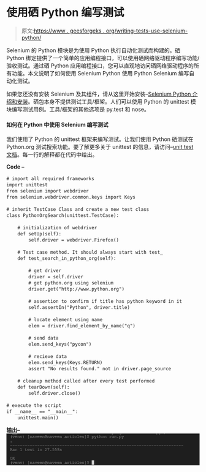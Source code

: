 # 使用硒 Python 编写测试

> 原文:[https://www . geesforgeks . org/writing-tests-use-selenium-python/](https://www.geeksforgeeks.org/writing-tests-using-selenium-python/)

Selenium 的 Python 模块是为使用 Python 执行自动化测试而构建的。硒 Python 绑定提供了一个简单的应用编程接口，可以使用硒网络驱动程序编写功能/验收测试。通过硒 Python 应用编程接口，您可以直观地访问硒网络驱动程序的所有功能。本文说明了如何使用 Selenium Python 使用 Python Selenium 编写自动化测试。

如果您还没有安装 Selenium 及其组件，请从这里开始安装–[Selenium Python 介绍和安装](https://geeksforgeeks.org/selenium-python-introduction-and-installation/)。硒包本身不提供测试工具/框架。人们可以使用 Python 的 unittest 模块编写测试用例。工具/框架的其他选项是 py.test 和 nose。

#### 如何在 Python 中使用 Selenium 编写测试

我们使用了 Python 的 unittest 框架来编写测试。让我们使用 Python 硒测试在 Python.org 测试搜索功能。要了解更多关于 unittest 的信息，请访问–[unit test 文档](https://docs.python.org/2/library/unittest.html)。每一行的解释都在代码中给出。

**Code –**

```
# import all required frameworks
import unittest
from selenium import webdriver
from selenium.webdriver.common.keys import Keys

# inherit TestCase Class and create a new test class
class PythonOrgSearch(unittest.TestCase):

    # initialization of webdriver
    def setUp(self):
        self.driver = webdriver.Firefox()

    # Test case method. It should always start with test_
    def test_search_in_python_org(self):

        # get driver
        driver = self.driver
        # get python.org using selenium
        driver.get("http://www.python.org")

        # assertion to confirm if title has python keyword in it
        self.assertIn("Python", driver.title)

        # locate element using name
        elem = driver.find_element_by_name("q")

        # send data
        elem.send_keys("pycon")

        # recieve data
        elem.send_keys(Keys.RETURN)
        assert "No results found." not in driver.page_source

    # cleanup method called after every test performed
    def tearDown(self):
        self.driver.close()

# execute the script
if __name__ == "__main__":
    unittest.main()
```

**输出–**
![write-tests-using-pytohn-selenium](img/d2c8276887a18582c29bece14c41ba03.png)